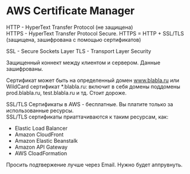 # AWS Certificate Manager

HTTP - HyperText Transfer Protocol (не защищена)  
HTTPS - HyperText Transfer Protocol Secure. HTTPS = HTTP + SSL/TLS  (защищена, зашифрована с помощью сертификатов)  

SSL - Secure Sockets Layer 
TLS - Transport Layer Security

Защищенный коннект между клиентом и сервером. Данные зашифрованы.   

Сертификат может быть на определенный домен www.blabla.ru или  
WildCard сертификат *.blabla.ru: включит в себя домены поддомены prod.blabla.ru, test.blabla.ru и тд. Стоит дороже.  

SSL/TLS Сертификаты в AWS - бесплатные. Вы платите только за использованные ресурсы.   
SSL/TLS сертификаты приаттачиваются к таким ресурсам, как:   
- Elastic Load Balancer
- Amazon CloudFront
- Amazon Elastic Beanstalk
- Amazon API Gateway 
- AWS CloadFormation 

Просить подтвержение лучше через Email. Нужно будет аппрувнуть.   
